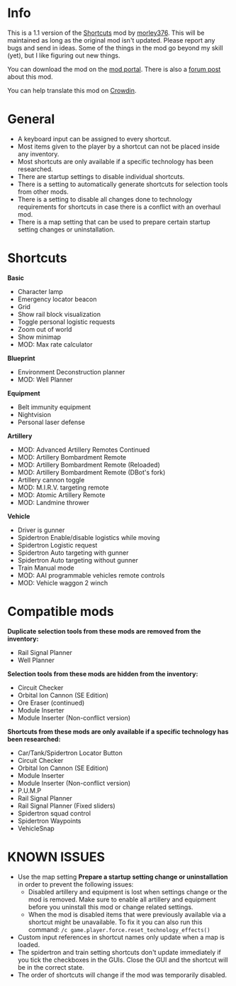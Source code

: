 # Info
This is a 1.1 version of the [Shortcuts](https://mods.factorio.com/mod/Shortcuts) mod by [morley376](https://mods.factorio.com/user/morley376). This will be maintained as long as the original mod isn't updated. Please report any bugs and send in ideas. Some of the things in the mod go beyond my skill (yet), but I like figuring out new things.

You can download the mod on the [mod portal](https://mods.factorio.com/mod/Shortcuts-ick). There is also a [forum post](https://forums.factorio.com/viewtopic.php?f=190&t=88439) about this mod.

You can help translate this mod on [Crowdin](https://crowdin.com/project/factorio-mods-localization).


# General
* A keyboard input can be assigned to every shortcut.
* Most items given to the player by a shortcut can not be placed inside any inventory.
* Most shortcuts are only available if a specific technology has been researched.
* There are startup settings to disable individual shortcuts.
* There is a setting to automatically generate shortcuts for selection tools from other mods.
* There is a setting to disable all changes done to technology requirements for shortcuts in case there is a conflict with an overhaul mod.
* There is a map setting that can be used to prepare certain startup setting changes or uninstallation.


# Shortcuts
**Basic**

* Character lamp
* Emergency locator beacon
* Grid
* Show rail block visualization
* Toggle personal logistic requests
* Zoom out of world
* Show minimap
* MOD: Max rate calculator


**Blueprint**

* Environment Deconstruction planner
* MOD: Well Planner


**Equipment**

* Belt immunity equipment
* Nightvision
* Personal laser defense


**Artillery**

* MOD: Advanced Artillery Remotes Continued
* MOD: Artillery Bombardment Remote
* MOD: Artillery Bombardment Remote (Reloaded)
* MOD: Artillery Bombardment Remote (DBot's fork)
* Artillery cannon toggle
* MOD: M.I.R.V. targeting remote
* MOD: Atomic Artillery Remote
* MOD: Landmine thrower


**Vehicle**

* Driver is gunner
* Spidertron Enable/disable logistics while moving
* Spidertron Logistic request
* Spidertron Auto targeting with gunner
* Spidertron Auto targeting without gunner
* Train Manual mode
* MOD: AAI programmable vehicles remote controls
* MOD: Vehicle waggon 2 winch


# Compatible mods
**Duplicate selection tools from these mods are removed from the inventory:**

* Rail Signal Planner
* Well Planner


**Selection tools from these mods are hidden from the inventory:**

* Circuit Checker
* Orbital Ion Cannon (SE Edition)
* Ore Eraser (continued)
* Module Inserter
* Module Inserter (Non-conflict version)


**Shortcuts from these mods are only available if a specific technology has been researched:**

* Car/Tank/Spidertron Locator Button
* Circuit Checker
* Orbital Ion Cannon (SE Edition)
* Module Inserter
* Module Inserter (Non-conflict version)
* P.U.M.P
* Rail Signal Planner
* Rail Signal Planner (Fixed sliders)
* Spidertron squad control
* Spidertron Waypoints
* VehicleSnap


# KNOWN ISSUES
* Use the map setting **Prepare a startup setting change or uninstallation** in order to prevent the following issues:
	* Disabled artillery and equipment is lost when settings change or the mod is removed. Make sure to enable all artillery and equipment before you uninstall this mod or change related settings.
	* When the mod is disabled items that were previously available via a shortcut might be unavailable. To fix it you can also run this command: <code>/c game.player.force.reset_technology_effects()</code>
* Custom input references in shortcut names only update when a map is loaded.
* The spidertron and train setting shortcuts don't update immediately if you tick the checkboxes in the GUIs. Close the GUI and the shortcut will be in the correct state.
* The order of shortcuts will change if the mod was temporarily disabled.

